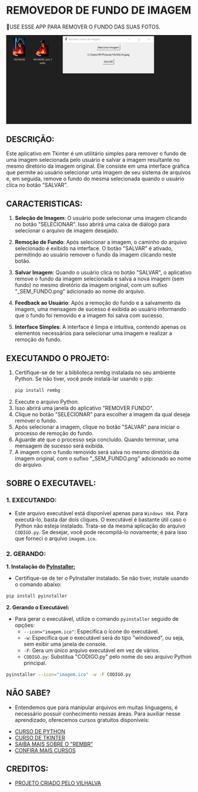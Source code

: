 # REMOVEDOR DE FUNDO DE IMAGEM
🎈USE ESSE APP PARA REMOVER O FUNDO DAS SUAS FOTOS.

<img src="FOTO.png" align="center" width="500"> <br>

## DESCRIÇÃO:
Este aplicativo em Tkinter é um utilitário simples para remover o fundo de uma imagem selecionada pelo usuário e salvar a imagem resultante no mesmo diretório da imagem original. Ele consiste em uma interface gráfica que permite ao usuário selecionar uma imagem de seu sistema de arquivos e, em seguida, remove o fundo do mesma selecionada quando o usuário clica no botão "SALVAR".

## CARACTERISTICAS:
1. **Seleção de Imagem**: O usuário pode selecionar uma imagem clicando no botão "SELECIONAR". Isso abrirá uma caixa de diálogo para selecionar o arquivo de imagem desejado.

2. **Remoção de Fundo**: Após selecionar a imagem, o caminho do arquivo selecionado é exibido na interface. O botão "SALVAR" é ativado, permitindo ao usuário remover o fundo da imagem clicando neste botão.

3. **Salvar Imagem**: Quando o usuário clica no botão "SALVAR", o aplicativo remove o fundo da imagem selecionada e salva a nova imagem (sem fundo) no mesmo diretório da imagem original, com um sufixo "_SEM_FUNDO.png" adicionado ao nome do arquivo.

4. **Feedback ao Usuário**: Após a remoção do fundo e a salvamento da imagem, uma mensagem de sucesso é exibida ao usuário informando que o fundo foi removido e a imagem foi salva com sucesso.

5. **Interface Simples**: A interface é limpa e intuitiva, contendo apenas os elementos necessários para selecionar uma imagem e realizar a remoção do fundo.

## EXECUTANDO O PROJETO:
1. Certifique-se de ter a biblioteca rembg instalada no seu ambiente Python. Se não tiver, você pode instalá-lar usando o pip:
   ```bash
   pip install rembg
   ```
2. Execute o arquivo Python.
3. Isso abrirá uma janela do aplicativo "REMOVER FUNDO".
4. Clique no botão "SELECIONAR" para escolher a imagem da qual deseja remover o fundo.
5. Após selecionar a imagem, clique no botão "SALVAR" para iniciar o processo de remoção do fundo.
6. Aguarde até que o processo seja concluído. Quando terminar, uma mensagem de sucesso será exibida.
7. A imagem com o fundo removido será salva no mesmo diretório da imagem original, com o sufixo "_SEM_FUNDO.png" adicionado ao nome do arquivo.

## SOBRE O EXECUTAVEL:
### 1. EXECUTANDO:
- Este arquivo executável está disponível apenas para `Windows X64`. Para executá-lo, basta dar dois cliques. O executável é bastante útil caso o Python não esteja instalado. Trata-se da mesma aplicação do arquivo `CODIGO.py`. Se desejar, você pode recompilá-lo novamente; é para isso que forneci o arquivo `imagem.ico`.

### 2. GERANDO:
   **1. Instalação do [PyInstaller:](https://pyinstaller.org/en/stable/)**
   - Certifique-se de ter o PyInstaller instalado. Se não tiver, instale usando o comando abaixo:
   ```bash
   pip install pyinstaller
   ```

   **2. Gerando o Executável:**
   - Para gerar o executável, utilize o comando `pyinstaller` seguido de opções:
      - `--icon="imagem.ico"`: Especifica o ícone do executável.
      - `-w`: Especifica que o executável será do tipo "windowed", ou seja, sem exibir uma janela de console.
      - `-F`: Gera um único arquivo executável em vez de vários.
      - `CODIGO.py`: Substitua "CODIGO.py" pelo nome do seu arquivo Python principal.
   ```bash
   pyinstaller --icon="imagem.ico" -w -F CODIGO.py
   ```

## NÃO SABE?
- Entendemos que para manipular arquivos em muitas linguagens, é necessário possuir conhecimento nessas áreas. Para auxiliar nesse aprendizado, oferecemos cursos gratuitos disponíveis:
* [CURSO DE PYTHON](https://github.com/VILHALVA/CURSO-DE-PYTHON)
* [CURSO DE TKINTER](https://github.com/VILHALVA/CURSO-DE-TKINTER)
* [SAIBA MAIS SOBRE O "REMBR"](https://github.com/danielgatis/rembg)
* [CONFIRA MAIS CURSOS](https://github.com/VILHALVA?tab=repositories&q=+topic:CURSO)

## CREDITOS:
- [PROJETO CRIADO PELO VILHALVA](https://github.com/VILHALVA)




